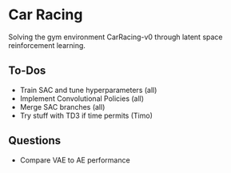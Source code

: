 # Car Racing
Solving the gym environment CarRacing-v0 through latent space reinforcement learning.  

## To-Dos
* Train SAC and tune hyperparameters (all)  
* Implement Convolutional Policies (all)  
* Merge SAC branches (all)  
* Try stuff with TD3 if time permits (Timo)  

## Questions
* Compare VAE to AE performance

